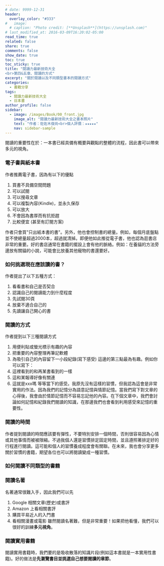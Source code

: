 ```yaml
---
# date: 9999-12-31
header:
  overlay_color: "#333"
#   image: 
  # caption: "Photo credit: [**Unsplash**](https://unsplash.com)"
# last_modified_at: 2016-03-09T16:20:02-05:00
read_time: true
related: false
share: true
comments: false
show_date: true
toc: true
toc_sticky: true
title: "閱讀力最新技術大全
<br>第四&五章、閱讀的方式"
excerpt: "關於閱讀以及不同類型書本的閱讀方式"
categories:
  - 書籍分享
tags:
  - 閱讀力最新技術大全
  - 日本書
author_profile: false
sidebar:
  - image: /images/Book/00_front.jpg
    image_alt: "閱讀力最新技術大全之書本照片"
    text: "作者：佐佐木俊尚<br>個人評價：★★★★★"
    nav: sidebar-sample
---
```

閱讀的重要性在於：一本書已經具備有概要與觀點的整體的流程，因此書可以帶來多元的視角。

### 電子書與紙本書
作者推薦電子書，因為有以下的優點
1. 買書不具備空間問題
2. 可以試閱
3. 可以搜尋文章
4. 可以複製內容(Kindle)，並永久保存
5. 可以放大
6. 不會因為書厚而有抗拒趕
7. 比較便宜 (甚至有訂閱方案)

作者只會買"只出紙本書的書"。另外，他也會控制書的總量。例如，每個月底盤點並不使總量超過2000本，超過就清掉。即便他如此推從電子書，他也認為逛書店非常的重要。好的書店通常在書籍的擺設上會有他的脈絡。例如：在養貓的方法旁邊放有關貓的小說，可能會比放養其他寵物的書還要好。

### 如何挑選現在應該讀的書？
作者提出了以下五種方式：
1. 看看書和自己是否契合
2. 認識自己的閱讀能力到什麼程度
3. 先試閱30頁
4. 放棄不適合自己的
5. 先讀讓自己開心的書

### 閱讀的方式
作者提到以下三種閱讀方式
1. 用便利貼或螢光標示有趣的內容
2. 把重要的內容整理再筆記軟體
3. 為吸引自己的內容留下一小段紀錄(寫下感受)
這邊的第三點最為有趣。例如你可以寫下：
1. 這裡看到的和再某書看到的一樣
2. 這和某報導好像有關連
3. 這就是xxx嗎
等等當下的感受。我原先沒有這樣的習慣，但我認為這會是非常實用的作法。因為我們的記憶分為語意記憶與情節記憶。當我們寫下對文章的心得後，我會由於情節記憶而不容易忘記他的內容。在下個文章中，我們會討論如何記憶和紀錄我們閱讀的知識，在那邊我們也會看到利用感受來記憶的重要性。

### 閱讀的時間
作者提到閱讀的時間應該要有彈性，不要特別安排一個時間，否則很容易因為心情或其他事情而被被限縮。不過我個人還是習慣排定固定時間，並且遵照著排定好的行程進行閱讀。這可能和個人的習慣養成程度會有關聯。在未來，我也會分享更多關於習慣的書籍，期望各位也可以將閱讀變成一種習慣。

### 如何閱讀不同類型的書籍
### 閱讀名著
名著通常很難入手，因此我們可以先
1. Google 相關文章(歷史)或書評
2. Amazon 上看相關書評
3. 購買平易近人的入門書
4. 看相關漫畫或電影
雖然閱讀名著難，但是非常重要！如果把他看懂，我們可以很好的訓練**多元視角**。

### 閱讀實用書籍
閱讀實用書籍時，我們要的是吸收散落的知識片段(例如這本書就是一本實用性書籍)。好的做法是**先瀏覽書目並挑選自己想要閱讀的章節**。

